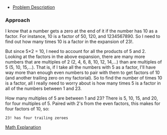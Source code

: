 * [Problem Description](http://www.spoj.com/problems/FCTRL/)

### Approach

I know that a number gets a zero at the end of it if the number has 10 as a factor. For instance, 10 is a factor of 50, 120, and 1234567890. So I need to find out how many times 10 is a factor in the expansion of 23!.

But since 5×2 = 10, I need to account for all the products of 5 and 2.  Looking at the factors in the above expansion, there are many more numbers that are multiples of 2 (2, 4, 6, 8, 10, 12, 14,...) than are multiples of 5 (5, 10, 15,...). That is, if I take all the numbers with 5 as a factor, I'll have way more than enough even numbers to pair with them to get factors of 10 (and another trailing zero on my factorial). So to find the number of times 10 is a factor, all I really need to worry about is how many times 5 is a factor in all of the numbers between 1 and 23.

How many multiples of 5 are between 1 and 23? There is 5, 10, 15, and 20, for four multiples of 5. Paired with 2's from the even factors, this makes for four factors of 10, so:

    23! has four trailing zeroes
    
[Math Explanation](http://www.purplemath.com/modules/factzero.htm)
